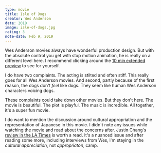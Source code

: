 ```yaml
---
type: movie
title: Isle of Dogs
creator: Wes Anderson
date: 2018
image: isle-of-dogs.jpg
rating: 3
note-date: Feb 9, 2019
---
```


Wes Anderson movies always have wonderful production design. But with the absolute control you get with stop motion animation, he is really on a different level here. I recommend clicking around the [10 min extended preview](https://www.youtube.com/watch?v=rTfSg77jrJw) to see for yourself.

I do have two complaints. The acting is stilted and often stiff. This really goes for all Wes Anderson movies. And second, partly because of the first reason, the dogs don't _feel_ like dogs. They seem like human Wes Anderson characters voicing dogs.

These complaints could take down other movies. But they don't here. The movie is beautiful. The plot is playful. The music is incredible. All together, it's a super fun movie.

I do want to mention the discussion around cultural appropriation and the representation of Japanese in this movie. I didn't note any issues while watching the movie and read about the concerns after. Justin Chang's [review in the LA Times](https://www.latimes.com/entertainment/movies/la-et-mn-isle-of-dogs-review-20180321-story.html) is worth a read. It's a nuanced issue and after reading some more, including interviews from Wes, I'm staying in the _cultural appreciation_, not _appropriaton_, camp.